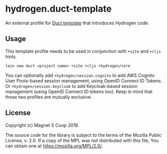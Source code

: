 # hydrogen.duct-template

An external profile for [Duct template](https://github.com/duct-framework/duct) that introduces Hydrogen code.

## Usage

This template profile needs to be used in conjunction with `+site` and `+cljs` hints.

`lein new duct <project name> +site +cljs +hydrogen/core`

You can optionally add `+hydrogen/session.cognito` to add AWS Cognito User Pools-based session management, using OpenID Connect ID Tokens. Or `+hydrogen/session.keycloak` to add Keycloak-based session management (using OpenID Connect ID tokens too). Keep in mind that those two profiles are mutually exclusive.

## License

Copyright (c) Magnet S Coop 2018.

The source code for the library is subject to the terms of the Mozilla Public License, v. 2.0. If a copy of the MPL was not distributed with this file, You can obtain one at https://mozilla.org/MPL/2.0/.
